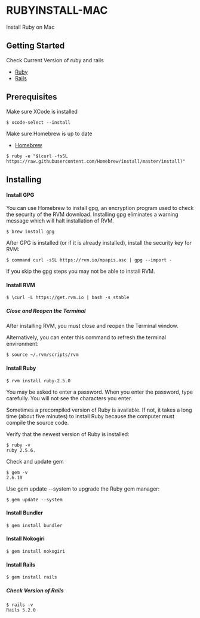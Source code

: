 # RUBYINSTALL-MAC

Install Ruby on Mac

## Getting Started

Check Current Version of ruby and rails


* [Ruby](http://www.ruby-lang.org/en/downloads/)
* [Rails](http://rvm.io/)

## Prerequisites

Make sure XCode is installed

```
$ xcode-select --install
```

Make sure Homebrew is up to date
* [Homebrew](http://brew.sh/)

```
$ ruby -e "$(curl -fsSL https://raw.githubusercontent.com/Homebrew/install/master/install)"
```


## Installing

#### Install GPG
You can use Homebrew to install gpg, an encryption program used to check the security of the RVM download. Installing gpg eliminates a warning message which will halt installation of RVM.
```
$ brew install gpg
```
After GPG is installed (or if it is already installed), install the security key for RVM:

```
$ command curl -sSL https://rvm.io/mpapis.asc | gpg --import -
```
If you skip the gpg steps you may not be able to install RVM.



#### Install RVM

```
$ \curl -L https://get.rvm.io | bash -s stable
```
##### Close and Reopen the Terminal
After installing RVM, you must close and reopen the Terminal window.

Alternatively, you can enter this command to refresh the terminal environment:
```
$ source ~/.rvm/scripts/rvm
```

#### Install Ruby
```
$ rvm install ruby-2.5.0
```
You may be asked to enter a password. When you enter the password, type carefully. You will not see the characters you enter.

Sometimes a precompiled version of Ruby is available. If not, it takes a long time (about five minutes) to install Ruby because the computer must compile the source code.

Verify that the newest version of Ruby is installed:
```
$ ruby -v
ruby 2.5.6.
```

Check and update gem 
```
$ gem -v
2.6.10
```
Use gem update --system to upgrade the Ruby gem manager:
```
$ gem update --system
```

#### Install Bundler
```
$ gem install bundler
```
#### Install Nokogiri
```
$ gem install nokogiri
```
#### Install Rails
```
$ gem install rails
```

##### Check Version of Rails
```
$ rails -v
Rails 5.2.0
```
